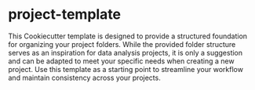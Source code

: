 # project-template
This Cookiecutter template is designed to provide a structured foundation for organizing your project folders. While the provided folder structure serves as an inspiration for data analysis projects, it is only a suggestion and can be adapted to meet your specific needs when creating a new project. Use this template as a starting point to streamline your workflow and maintain consistency across your projects.

